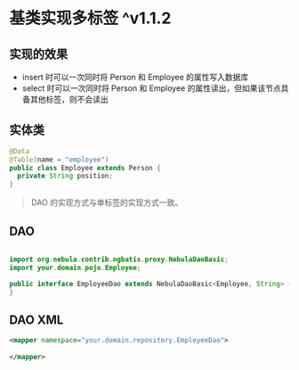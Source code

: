 # 基类实现多标签 ^v1.1.2

## 实现的效果

- insert 时可以一次同时将 Person 和 Employee 的属性写入数据库
- select 时可以一次同时将 Person 和 Employee 的属性读出，但如果该节点具备其他标签，则不会读出

## 实体类
```java
@Data
@Table(name = "employee")
public class Employee extends Person {
  private String position;
}
```

> DAO 的实现方式与单标签的实现方式一致。

## DAO

```java

import org.nebula.contrib.ngbatis.proxy.NebulaDaoBasic;
import your.domain.pojo.Employee;

public interface EmployeeDao extends NebulaDaoBasic<Employee, String> {
}
```

## DAO XML

```xml
<mapper namespace="your.domain.repository.EmployeeDao">
    
</mapper>
```
